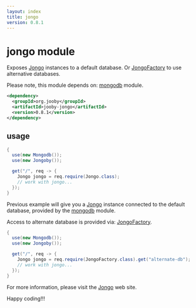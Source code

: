 ```yaml
---
layout: index
title: jongo
version: 0.8.1
---
```


# jongo module
Exposes [Jongo](http://jongo.org) instances to a default database. Or [JongoFactory](/apidocs/org/jooby/mongodb/JongoFactory.html) to use alternative databases.

Please note, this module depends on: [mongodb](/doc/mongodb) module.

```xml
<dependency>
  <groupId>org.jooby</groupId>
  <artifactId>jooby-jongo</artifactId>
  <version>0.8.1</version>
</dependency>
```

## usage

```java
{
  use(new Mongodb());
  use(new Jongoby());

  get("/", req -> {
    Jongo jongo = req.require(Jongo.class);
    // work with jongo...
  });
}
```

Previous example will give you a [Jongo](http://jongo.org) instance connected to the default database, provided by the [mongodb](/doc/mongodb)  module.

Access to alternate database is provided via: [JongoFactory](/apidocs/org/jooby/mongodb/JongoFactory.html).

```java
{
  use(new Mongodb());
  use(new Jongoby());

  get("/", req -> {
    Jongo jongo = req.require(JongoFactory.class).get("alternate-db");
    // work with jongo...
  });
}
```

For more information, please visit the [Jongo](http://jongo.org) web site.

Happy coding!!!
